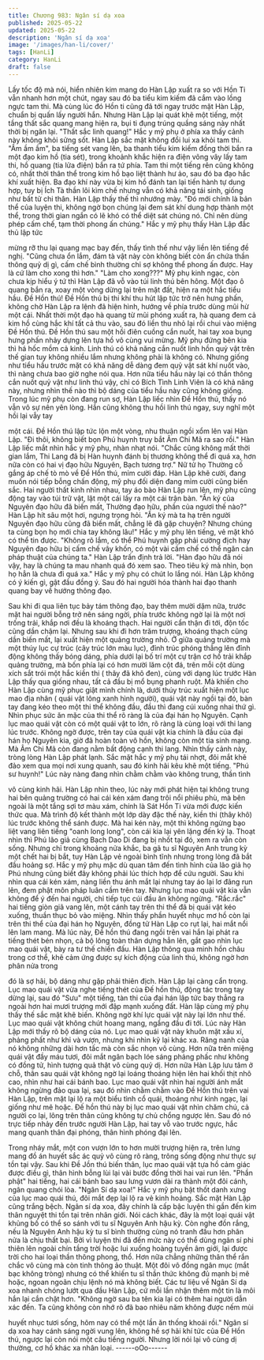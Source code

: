 ```yaml
---
title: Chương 983: Ngân sí dạ xoa
published: 2025-05-22
updated: 2025-05-22
description: 'Ngân sí dạ xoa'
image: '/images/han-li/cover/'
tags: [HanLi]
category: HanLi
draft: false
---
```


Lấy tốc độ mà nói, hiển nhiên kim mang do Hàn Lập xuất ra so
với Hồn Ti vẫn nhanh hơn một chút, ngay sau đó ba tiểu kim kiếm
đã cắm vào lồng ngực tam thi.
Mà cùng lúc đó Hồn ti cũng đã tới ngay trước mặt Hàn Lập, chuẩn
bị quấn lấy người hắn.
Nhưng Hàn Lập lại quát khẽ một tiếng, một tầng thất sắc quang
mang hiện ra, bụi ti đụng trúng quầng sáng này nhất thời bị ngăn
lại.
"Thất sắc linh quang!" Hắc y mỹ phụ ở phía xa thấy cảnh này
không khỏi sửng sốt.
Hàn Lập sắc mặt không đổi lui xa khỏi tam thi.
"Ầm ầm ầm", ba tiếng sét vang lên, ba thanh tiểu kim kiếm đồng
thời bắn ra một đạo kim hồ (tia sét), trong khoảnh khắc hiện ra
điện võng vây lấy tam thi, hồ quang (tia lửa điện) bắn ra tứ phía.
Tam thi một tiếng rên cũng không có, nhất thời thân thể trong kim
hồ bạo liệt thành hư ảo, sau đó ba đạo hắc khí xuất hiện.
Ba đạo khí này vừa bị kim hồ đánh tan lại tiến hành tự dung hợp,
tuy bị Ích Tà thần lôi kìm chế nhưng vẫn có khả năng tái sinh,
giống như bất tử chi thân.
Hàn Lập thấy thế thì nhướng mày.
"Đó mới chính là bản thể của luyện thi, không ngờ bọn chúng lại
đem sát khí dung hợp thành một thể, trong thời gian ngắn có lẽ
khó có thể diệt sát chúng nó. Chỉ nên dùng phép cấm chế, tạm
thời phong ấn chúng." Hắc y mỹ phụ thấy Hàn Lập đắc thủ lập tức

mừng rỡ thu lại quang mạc bay đến, thấy tình thế như vậy liền lên
tiếng đề nghị.
"Cũng chưa ổn lắm, đám tà vật này còn không biết còn ẩn chứa
thần thông quỷ dị gì, cấm chế bình thường chỉ sợ không thể
phong ấn được. Hay là cứ làm cho xong thì hơn."
"Làm cho xong???"
Mỹ phụ kinh ngạc, còn chưa kịp hiểu ý tứ thì Hàn Lập đã vỗ vào
túi linh thú bên hông. Một đạo ô quang bắn ra, xoay một vòng
dừng lại trên mặt đất, hiện ra một hắc tiểu hầu.
Đề Hồn thú!
Đề Hồn thú bị thi khí thu hút lập tức trở nên hưng phấn, không
chờ Hàn Lập ra lệnh đã hiện hình, hướng về phía trước dùng mũi
hừ một cái.
Nhất thời một đạo hà quang từ mũi phóng xuất ra, hà quang đem
cả kim hồ cùng hắc khí tất cả thu vào, sau đó liền thu nhỏ lại rồi
chui vào miệng Đề Hồn thú.
Đề Hồn thú sau một hồi điên cuồng cắn nuốt, hai tay xoa bụng
hưng phấn nhảy dựng lên tựa hồ vô cùng vui mừng.
Mỹ phụ đứng bên kia thì há hốc mồm cả kinh.
Linh thú có khả năng cắn nuốt linh hồn quỷ vật trên thế gian tuy
không nhiều lắm nhưng không phải là không có. Nhưng giống
như tiểu hầu trước mặt có khả năng dễ dàng đem quỷ vật sát khí
nuốt vào, thì nàng chưa bao giờ nghe nói qua. Hơn nữa tiểu hầu
này lại có thần thông cắn nuốt quỷ vật như linh thú vậy, chỉ có
Bích Tình Linh Viên là có khả năng này, nhưng nhìn thế nào thì bộ
dáng của tiểu hầu này cũng không giống.
Trong lúc mỹ phụ còn đang run sợ, Hàn Lập liếc nhìn Đề Hồn thú,
thấy nó vẫn vô sự nên yên lòng.
Hắn cũng không thu hồi linh thú ngay, suy nghĩ một hồi lại vẫy tay

một cái.
Đề Hồn thú lập tức lộn một vòng, nhu thuận ngồi xổm lên vai Hàn
Lập.
"Đi thôi, không biết bọn Phú huynh truy bắt Âm Chi Mã ra sao rồi."
Hàn Lập liếc mắt nhìn hắc y mỹ phụ, nhàn nhạt nói.
"Chắc cũng không mất thời gian lắm, Thi Lang đã bị Hàn huynh
đánh bị thương không thể đi quá xa, hơn nữa còn có hai vị đạo
hữu Nguyên, Bạch tương trợ." Nữ tử họ Thường cố gắng áp chế
tò mò về Đề Hồn thú, mỉm cười đáp.
Hàn Lập khẽ cười, đang muốn nói tiếp bỗng chấn động, mỹ phụ
đối diện đang mỉm cười cũng biến sắc.
Hai người thất kinh nhìn nhau, tay áo bào Hàn Lập run lên, mỹ
phụ cũng động tay vào túi trữ vật, lật một cái lấy ra một cái trận
bàn.
"Ấn ký của Nguyên đạo hữu đã biến mất, Thường đạo hữu, phần
của ngươi thế nào?" Hàn Lập hít sâu một hơi, ngưng trọng hỏi.
"Ấn ký mà ta hạ trên người Nguyên đạo hữu cũng đã biến mất,
chẳng lẽ đã gặp chuyện? Nhưng chúng ta cùng bọn họ mới chia
tay không lâu!" Hắc y mỹ phụ lên tiếng, vẻ mặt khó có thể tin
được.
"Không rõ lắm, có thể Phú huynh gặp phải cường địch hay
Nguyên đạo hữu bị cấm chế vây khốn, có một vài cấm chế có thể
ngăn cản pháp thuật của chúng ta." Hàn Lập trấn định trả lời.
"Hàn đạo hữu đã nói vậy, hay là chúng ta mau nhanh quá đó xem
sao. Theo tiêu ký mà nhìn, bọn họ hẳn là chưa đi quá xa." Hắc y
mỹ phụ có chút lo lắng nói.
Hàn Lập không có ý kiến gì, gật đầu đồng ý.
Sau đó hai người hóa thành hai đạo thanh quang bay về hướng
thông đạo.

Sau khi đi qua liên tục bảy tám thông đạo, bay thêm mười dặm
nữa, trước mặt hai người bỗng trở nên sáng ngời, phía trước
không ngờ lại là một nơi trống trải, khắp nơi đều là khoáng thạch.
Hai người cẩn thận đi tới, độn tốc cũng dần chậm lại.
Nhưng sau khi đi hơn trăm trượng, khoáng thạch cũng dần biến
mất, lại xuất hiện một quảng trường nhỏ.
Ở giữa quảng trường mà một thúy lục cự trúc (cây trúc lớn màu
lục), đỉnh trúc phóng thẳng lên đỉnh động không thấy bóng dáng,
phía dưới lại bố trí một cự trận cơ hồ trải khắp quảng trường, mà
bốn phía lại có hơn mười lăm cột đá, trên mỗi cột dùng xích sắt
trói một hắc kiền thi ( thây đã khô đen), cùng với dạng lúc trước
Hàn Lập thấy qua giống nhau, tất cả đầu bị mổ bụng phanh ruột.
Mà khiến cho Hàn Lập cùng mỹ phục giật mình chính là, dưới
thúy trúc xuất hiện một lục mao địa nhân ( quái vật lông xanh hình
người), quái vật này ngồi tại đó, bàn tay đang kéo theo một thi thể
không đầu, đầu thì đang cúi xuống nhai thứ gì. Nhìn phục sức ăn
mặc của thi thể rõ ràng là của đại hán họ Nguyên.
Cạnh lục mao quái vật còn có một quái vật to lớn, rõ ràng là cùng
loại với thi lang lúc trước.
Không ngờ được, trên tay của quái vật kia chính là đầu của đại
hán họ Nguyên kia, giờ đã hoàn toàn vô hồn, không còn một tia
sinh mạng.
Mà Âm Chi Mã còn đang nằm bất động cạnh thi lang.
Nhìn thấy cảnh này, tròng lòng Hàn Lập phát lạnh.
Sắc mặt hắc y mỹ phụ tái nhợt, đôi mắt khẽ đảo xem qua mọi nơi
xung quanh, sau đó kinh hãi kêu khẽ một tiếng.
"Phú sư huynh!"
Lúc này nàng đang nhìn chằm chằm vào không trung, thần tình

vô cùng kinh hãi.
Hàn Lập nhìn theo, lúc này mới phát hiện tại không trung hai bên
quảng trường có hai cái kén xám đang trôi nổi phiêu phù, mà bên
ngoài là một tầng sợi tơ màu xám, chính là Sát Hồn Ti vừa mới
được kiến thức qua.
Mà trình độ kết thành một lớp dày đặc thế này, kiền thi (thây khô)
lúc trước không thể sánh được.
Mà hai kén này, một thì không ngừng bạo liệt vang liên tiếng
"oanh long long", còn cái kia lại yên lặng đến kỳ lạ.
Thoạt nhìn thì Phú lão giả cùng Bạch Dao Di đang bị nhốt tại đó,
xem ra vẫn còn sống.
Nhưng chỉ trong khoảng nửa khắc, ba gã tu sĩ Nguyên Anh trung
kỳ một chết hai bị bắt, tuy Hàn Lập vẻ ngoài bình tĩnh nhưng trong
lòng đã bắt đầu hoảng sợ.
Hắc y mỹ phụ mặc dù quan tâm đến tình hình của lão giả họ Phú
nhưng cũng biết đây không phải lúc thích hợp để cứu người. Sau
khi nhìn qua cái kén xám, nàng liền thu ánh mắt lại nhưng tay áo
lại lơ đãng run lên, đem phật môn pháp luân cầm trên tay.
Nhưng lục mao quái vật kia vẫn không để ý đến hai người, chỉ
tiếp tục cúi đầu ăn không ngừng.
"Rắc.rắc" hai tiếng giòn giã vang lên, một cánh tay trên thi thể đã
bị quái vật kéo xuống, thuần thục bỏ vào miệng.
Nhìn thấy phần huyết nhục mơ hồ còn lại trên thi thể của đại hán
họ Nguyên, đồng tử Hàn Lập co rụt lại, hai mắt nổi lên lam mang.
Mà lúc này, Đề hồn thú đang ngồi trên vai hắn lại phát ra tiếng
thét bén nhọn, cả bộ lông toàn thân dựng hẳn lên, gắt gao nhìn
lục mao quái vật, bày ra tư thế chiến đấu.
Hàn Lập thông qua minh hồn châu trong cơ thể, khẽ cảm ứng
được sự kích động của linh thú, không ngờ hơn phân nửa trong

đó là sợ hãi, bộ dáng như gặp phải thiên địch.
Hàn Lập lại càng cẩn trọng.
Lục mao quái vật vừa nghe tiếng thét của Đế hồn thú, động tác
trong tay dừng lại, sau đó "Sưu" một tiếng, tàn thi của đại hán lập
tức bay thẳng ra ngoài hơn hai mươi trượng mới đập mạnh xuống
đất.
Hàn lập cùng mỹ phụ thấy thế sắc mặt khẽ biến.
Không ngờ khí lực quái vật này lại lớn như thế.
Lục mao quái vật không chút hoang mang, ngẩng đầu đi tới.
Lúc này Hàn Lập mới thấy rõ bộ dáng của nó.
Lục mao quái vật này khuôn mặt xấu xí, phảng phất như khỉ và
vượn, nhưng khi nhìn kỹ lại khác xa.
Răng nanh của nó không những dài hơn tấc mà còn sắc nhọn vô
cùng. Hơn nữa trên miệng quái vật đầy máu tươi, đôi mắt ngân
bạch lóe sáng phảng phấc như không có đồng tử, hình tượng quả
thật vô cùng quỷ dị.
Hơn nữa Hàn Lập lưu tâm ở chỗ, thân sau quái vật không ngờ lại
loáng thoáng hiện lên hai khối thịt nhô cao, nhìn như hai cái bánh
bao.
Lục mao quái vật nhìn hai người ánh mắt không ngừng đảo qua
lại, sau đó nhìn chằm chằm vào Đề Hồn thú trên vai Hàn Lập, trên
mặt lại lộ ra một biểu tình cổ quái, thoáng như kinh ngạc, lại giống
như mê hoặc.
Đế hồn thú này bị lục mao quái vật nhìn chăm chú, cả người co
lại, lông trên thân cũng không tự chủ chổng ngược lên.
Sau đó nó trực tiếp nhảy đến trước người Hàn Lập, hai tay vỗ vào
trước ngực, hắc mang quanh thân đại phóng, thân hình phóng đại
lên.

Trong nháy mắt, một con vượn lớn to hơn mười trượng hiện ra,
trên lưng mang đồ án huyết sắc ác quỷ vô cùng rõ ràng, trông
sống động như thực sự tồn tại vậy.
Sau khi Đề Jồn thú biến thân, lục mao quái vật tựa hồ cảm giác
được điều gì, thân hình bỗng lùi lại vài bước đồng thời hai vai run
lên.
"Phần phật" hai tiếng, hai cái bánh bao sau lưng vươn dài ra
thành một đôi cánh, ngân quang chói lòa.
"Ngân Sí dạ xoa!"
Hắc y mỹ phụ bật thốt danh xưng của lục mao quái thú, đôi mắt
đẹp lại lộ ra vẻ kinh hoảng.
Sắc mặt Hàn Lập cũng trắng bệch.
Ngân sí dạ xoa, đây chính là cấp bậc luyện thi gần đến kim thân
nguyệt thi tồn tại trên nhân giới. Nói cách khác, đây là một loại
quái vật khủng bố có thể so sánh với tu sĩ Nguyên Anh hậu kỳ.
Còn nghe đồn rắng, nếu là Nguyên Anh hậu kỳ tu sĩ bình thường
cùng nó tranh đấu hơn phân nửa là chịu thất bại.
Bởi vì luyện thi đã đến mức này có thể dùng ngân sí phi thiên lên
ngoài chín tầng trời hoặc lui xuống hoàng tuyền âm giới, lại được
trời cho hai loại thần thông phong, thổ. Hơn nữa chẳng những
thân thể rắn chắc vô cùng mà còn tinh thông ảo thuật.
Một đôi vô đồng ngân mục (mắt bạc không tròng) nhưng có thể
khiến tu sĩ thần thức không đủ mạnh bị mê hoặc, ngoan ngoãn
chịu lệnh nó mà không biết.
Các tư liệu về Ngân Sí dạ xoa nhanh chóng lướt qua đầu Hàn
Lập, cứ mỗi lần nhận thêm một tin là môi hắn lại cắn chặt hơn.
"Không ngờ sau ba tên kia lại có thêm hai người dẫn xác đến. Ta
cũng không còn nhớ rõ đã bao nhiêu năm không được nếm mùi

huyết nhục tươi sống, hôm nay có thể một lần ăn thống khoái rồi."
Ngân sí dạ xoa hay cánh sáng ngời vung lên, không hề sợ hãi khí
tức của Đề Hồn thú, ngược lại còn nói một câu tiếng người.
Nhưng lời nói lại vô cùng dị thường, cơ hồ khác xa nhân loại.
------oOo------
